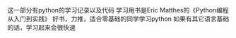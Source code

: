 这一部分有python的学习记录以及代码
学习用书是Eric Matthes的《Python编程 从入门到实践》
好书，力推，适合零基础的同学学习python
如果有其它语言基础的话，学习起来会很快速